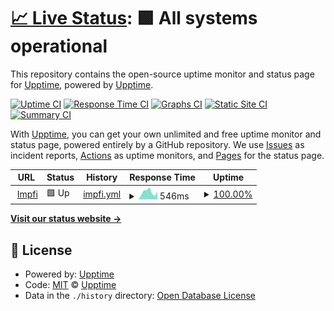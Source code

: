 # [📈 Live Status](https://upptime.impfi.at): <!--live status--> **🟩 All systems operational**

This repository contains the open-source uptime monitor and status page for [Upptime](https://upptime.js.org), powered by [Upptime](https://github.com/upptime/upptime).

[![Uptime CI](https://github.com/Manubi/upptime/workflows/Uptime%20CI/badge.svg)](https://github.com/upptime/upptime/actions?query=workflow%3A%22Uptime+CI%22)
[![Response Time CI](https://github.com/Manubi/upptime/workflows/Response%20Time%20CI/badge.svg)](https://github.com/upptime/upptime/actions?query=workflow%3A%22Response+Time+CI%22)
[![Graphs CI](https://github.com/Manubi/upptime/workflows/Graphs%20CI/badge.svg)](https://github.com/upptime/upptime/actions?query=workflow%3A%22Graphs+CI%22)
[![Static Site CI](https://github.com/Manubi/upptime/workflows/Static%20Site%20CI/badge.svg)](https://github.com/upptime/upptime/actions?query=workflow%3A%22Static+Site+CI%22)
[![Summary CI](https://github.com/Manubi/upptime/workflows/Summary%20CI/badge.svg)](https://github.com/upptime/upptime/actions?query=workflow%3A%22Summary+CI%22)

With [Upptime](https://upptime.js.org), you can get your own unlimited and free uptime monitor and status page, powered entirely by a GitHub repository. We use [Issues](https://github.com/upptime/upptime/issues) as incident reports, [Actions](https://github.com/upptime/upptime/actions) as uptime monitors, and [Pages](https://upptime.impfi.at) for the status page.

<!--start: status pages-->
<!-- This summary is generated by Upptime (https://github.com/upptime/upptime) -->
<!-- Do not edit this manually, your changes will be overwritten -->
<!-- prettier-ignore -->
| URL | Status | History | Response Time | Uptime |
| --- | ------ | ------- | ------------- | ------ |
| <img alt="" src="https://www.impfi.at/favicon.ico" height="13"> [Impfi](https://www.impfi.at) | 🟩 Up | [impfi.yml](https://github.com/Manubi/upptime/commits/HEAD/history/impfi.yml) | <details><summary><img alt="Response time graph" src="./graphs/impfi/response-time-week.png" height="20"> 546ms</summary><br><a href="https://status.impfi.at/history/impfi"><img alt="Response time 576" src="https://img.shields.io/endpoint?url=https%3A%2F%2Fraw.githubusercontent.com%2FManubi%2Fupptime%2FHEAD%2Fapi%2Fimpfi%2Fresponse-time.json"></a><br><a href="https://status.impfi.at/history/impfi"><img alt="24-hour response time 474" src="https://img.shields.io/endpoint?url=https%3A%2F%2Fraw.githubusercontent.com%2FManubi%2Fupptime%2FHEAD%2Fapi%2Fimpfi%2Fresponse-time-day.json"></a><br><a href="https://status.impfi.at/history/impfi"><img alt="7-day response time 546" src="https://img.shields.io/endpoint?url=https%3A%2F%2Fraw.githubusercontent.com%2FManubi%2Fupptime%2FHEAD%2Fapi%2Fimpfi%2Fresponse-time-week.json"></a><br><a href="https://status.impfi.at/history/impfi"><img alt="30-day response time 554" src="https://img.shields.io/endpoint?url=https%3A%2F%2Fraw.githubusercontent.com%2FManubi%2Fupptime%2FHEAD%2Fapi%2Fimpfi%2Fresponse-time-month.json"></a><br><a href="https://status.impfi.at/history/impfi"><img alt="1-year response time 576" src="https://img.shields.io/endpoint?url=https%3A%2F%2Fraw.githubusercontent.com%2FManubi%2Fupptime%2FHEAD%2Fapi%2Fimpfi%2Fresponse-time-year.json"></a></details> | <details><summary><a href="https://status.impfi.at/history/impfi">100.00%</a></summary><a href="https://status.impfi.at/history/impfi"><img alt="All-time uptime 100.00%" src="https://img.shields.io/endpoint?url=https%3A%2F%2Fraw.githubusercontent.com%2FManubi%2Fupptime%2FHEAD%2Fapi%2Fimpfi%2Fuptime.json"></a><br><a href="https://status.impfi.at/history/impfi"><img alt="24-hour uptime 100.00%" src="https://img.shields.io/endpoint?url=https%3A%2F%2Fraw.githubusercontent.com%2FManubi%2Fupptime%2FHEAD%2Fapi%2Fimpfi%2Fuptime-day.json"></a><br><a href="https://status.impfi.at/history/impfi"><img alt="7-day uptime 100.00%" src="https://img.shields.io/endpoint?url=https%3A%2F%2Fraw.githubusercontent.com%2FManubi%2Fupptime%2FHEAD%2Fapi%2Fimpfi%2Fuptime-week.json"></a><br><a href="https://status.impfi.at/history/impfi"><img alt="30-day uptime 100.00%" src="https://img.shields.io/endpoint?url=https%3A%2F%2Fraw.githubusercontent.com%2FManubi%2Fupptime%2FHEAD%2Fapi%2Fimpfi%2Fuptime-month.json"></a><br><a href="https://status.impfi.at/history/impfi"><img alt="1-year uptime 100.00%" src="https://img.shields.io/endpoint?url=https%3A%2F%2Fraw.githubusercontent.com%2FManubi%2Fupptime%2FHEAD%2Fapi%2Fimpfi%2Fuptime-year.json"></a></details>

<!--end: status pages-->

[**Visit our status website →**](https://upptime.impfi.at)

## 📄 License

- Powered by: [Upptime](https://github.com/upptime/upptime)
- Code: [MIT](./LICENSE) © [Upptime](https://upptime.js.org)
- Data in the `./history` directory: [Open Database License](https://opendatacommons.org/licenses/odbl/1-0/)
